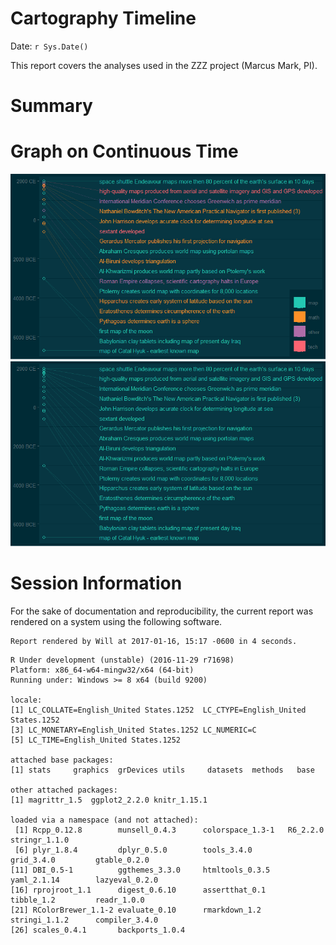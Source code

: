 # Cartography Timeline
Date: `r Sys.Date()`  

This report covers the analyses used in the ZZZ project (Marcus Mark, PI).

<!--  Set the working directory to the repository's base directory; this assumes the report is nested inside of two directories.-->


<!-- Set the report-wide options, and point to the external code file. -->


<!-- Load 'sourced' R files.  Suppress the output when loading sources. --> 


<!-- Load packages, or at least verify they're available on the local machine.  Suppress the output when loading packages. --> 


<!-- Load any global functions and variables declared in the R file.  Suppress the output. --> 


<!-- Declare any global functions specific to a Rmd output.  Suppress the output. --> 


<!-- Load the datasets.   -->


<!-- Tweak the datasets.   -->


# Summary

# Graph on Continuous Time
![](figure-png/graph-continuous-1.png)<!-- -->![](figure-png/graph-continuous-2.png)<!-- -->

# Session Information
For the sake of documentation and reproducibility, the current report was rendered on a system using the following software.

```
Report rendered by Will at 2017-01-16, 15:17 -0600 in 4 seconds.
```

```
R Under development (unstable) (2016-11-29 r71698)
Platform: x86_64-w64-mingw32/x64 (64-bit)
Running under: Windows >= 8 x64 (build 9200)

locale:
[1] LC_COLLATE=English_United States.1252  LC_CTYPE=English_United States.1252   
[3] LC_MONETARY=English_United States.1252 LC_NUMERIC=C                          
[5] LC_TIME=English_United States.1252    

attached base packages:
[1] stats     graphics  grDevices utils     datasets  methods   base     

other attached packages:
[1] magrittr_1.5  ggplot2_2.2.0 knitr_1.15.1 

loaded via a namespace (and not attached):
 [1] Rcpp_0.12.8        munsell_0.4.3      colorspace_1.3-1   R6_2.2.0           stringr_1.1.0     
 [6] plyr_1.8.4         dplyr_0.5.0        tools_3.4.0        grid_3.4.0         gtable_0.2.0      
[11] DBI_0.5-1          ggthemes_3.3.0     htmltools_0.3.5    yaml_2.1.14        lazyeval_0.2.0    
[16] rprojroot_1.1      digest_0.6.10      assertthat_0.1     tibble_1.2         readr_1.0.0       
[21] RColorBrewer_1.1-2 evaluate_0.10      rmarkdown_1.2      stringi_1.1.2      compiler_3.4.0    
[26] scales_0.4.1       backports_1.0.4   
```
